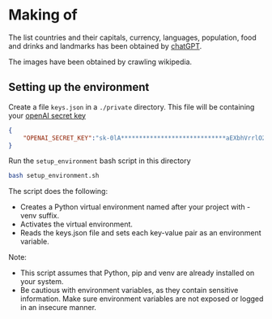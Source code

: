 # Making of

The list countries and their capitals, currency, languages, population, food and drinks and landmarks has been obtained by [chatGPT](./createCountryList.python).

The images have been obtained by crawling wikipedia.





## Setting up the environment

Create a file `keys.json` in a `./private` directory. This file will be containing your [openAI secret key](https://gptforwork.com/help/gpt-for-docs/setup/create-openai-api-key)

```json
{
    "OPENAI_SECRET_KEY":"sk-0lA*****************************aEXbhVrrlO2JdIQ"
}
```

Run the `setup_environment` bash script in this directory

```bash
bash setup_environment.sh
```

The script does the following:

* Creates a Python virtual environment named after your project with -venv suffix.
* Activates the virtual environment.
* Reads the keys.json file and sets each key-value pair as an environment variable.

Note:

* This script assumes that Python, pip and venv are already installed on your system.
* Be cautious with environment variables, as they contain sensitive information. Make sure environment variables are not exposed or logged in an insecure manner.